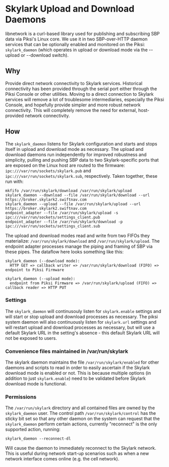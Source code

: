 # Skylark Upload and Download Daemons

libnetwork is a curl-based library used for publishing and subscribing SBP data
via Piksi's Linux core. We use it in two SBP-over-HTTP daemon services that can
be optionally enabled and monitored on the Piksi: `skylark_daemon` (which operates
in upload or download mode via the --upload or --download switch).

## Why

Provide direct network connectivity to Skylark services. Historical connectivity
has been provided through the serial port either through the Piksi Console or
other utilities. Moving to a direct connection to Skylark services will remove a
lot of troublesome intermediaries, especially the Piksi Console, and hopefully
provide simpler and more robust network connectivity. This will completely
remove the need for external, host-provided network connectivity.

## How

The `skylark_daemon` listens for Skylark configuration and starts and stops
itself in upload and download mode as necessary. The upload and download daemons
run independently for improved robustness and simplicity, pulling and pushing
SBP data to two Skylark-specific ports that are exposed on the Linux host
are routed to the firmware: `ipc:///var/run/sockets/skylark.pub` and `ipc:///var/run/sockets/skylark.sub`,
respectively. Taken together, these run with:

```
mkfifo /var/run/skylark/download /var/run/skylark/upload
skylark_daemon --download --file /var/run/skylark/download --url https://broker.skylark2.swiftnav.com
skylark_daemon --upload --file /var/run/skylark/upload --url https://broker.skylark2.swiftnav.com
endpoint_adapter --file /var/run/skylark/upload -s ipc:///var/run/sockets/settings_client.pub
endpoint_adapter --file /var/run/skylark/download -p ipc:///var/run/sockets/settings_client.sub
```

The upload and download modes read and write from two FIFOs they materialize:
`/var/run/skylark/download` and `/var/run/skylark/upload`.  The endpoint adapter
processes manage the piping and framing of SBP via these pipes.  The dataflow
here looks something like this:

```
skylark_daemon (--download mode):
  HTTP GET => callback writer => /var/run/skylark/download (FIFO) => endpoint to Piksi Firmware

skylark_daemon (--upload mode):
  endpoint from Piksi Firmware => /var/run/skylark/upload (FIFO) => callback reader => HTTP PUT
```

### Settings

The `skylark_daemon` will continusouly listen for `skylark.enable` settings
and will start or stop upload and download processes as necessary. The piksi
system daemon will also continuously listen for `skylark.url` settings and will
restart upload and download processes as necessary, but will use a default
Skylark URL in the setting's absence - this default Skylark URL will not be
exposed to users.

### Convenience files maintained in /var/run/skylark

The skylark daemon maintains the file `/var/run/skylark/enabled` for other
daemons and scripts to read in order to easily ascertain if the Skylark download
mode is enabled or not. This is because multiple options (in addition to just
`skylark.enable`) need to be validated before Skylark download mode is
functional.

### Permissions

The `/var/run/skylark` directory and all contained files are owned by the
`skylark_daemon` user. The control path `/var/run/skylark/control` has the
sticky bit set so that any other daemon on the system can request that the
`skylark_daemon` perform certain actions, currently "reconnect" is the only
supported action, running:

    skylark_daemon --reconnect-dl
    
Will cause the daemon to immediately reconnect to the Skylark network.  This
is useful during network start-up scenarios such as when a new network interface
comes online (e.g. the cell network).
